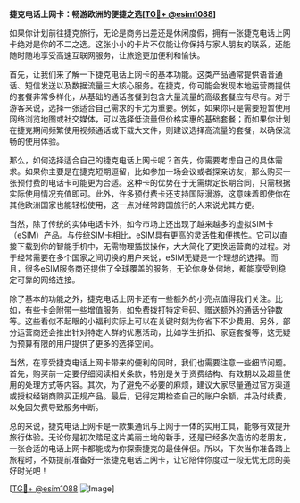 **捷克电话上网卡：畅游欧洲的便捷之选[[TG💪+ @esim1088](https://t.me/s/esim1088)]**

如果你计划前往捷克旅行，无论是商务出差还是休闲度假，拥有一张捷克电话上网卡绝对是你的不二之选。这张小小的卡片不仅能让你保持与家人朋友的联系，还能随时随地享受高速互联网服务，让旅途更加便利和愉快。

首先，让我们来了解一下捷克电话上网卡的基本功能。这类产品通常提供语音通话、短信发送以及数据流量三大核心服务。在捷克，你可能会发现本地运营商提供的套餐非常多样化，从基础的通话套餐到包含大量流量的高级套餐应有尽有。对于游客来说，选择一张适合自己需求的卡尤为重要。例如，如果你只是需要短暂使用网络浏览地图或社交媒体，可以选择低流量但价格实惠的基础套餐；而如果你计划在捷克期间频繁使用视频通话或下载大文件，则建议选择高流量的套餐，以确保流畅的使用体验。

那么，如何选择适合自己的捷克电话上网卡呢？首先，你需要考虑自己的具体需求。如果你主要是在捷克短期逗留，比如参加一场会议或者探亲访友，那么购买一张预付费的电话卡可能更为合适。这种卡的优势在于无需绑定长期合同，只需根据实际使用情况充值即可。此外，许多预付费卡还支持国际漫游，这意味着即使你在其他欧洲国家也能轻松使用，这一点对经常跨国旅行的人来说尤其方便。

当然，除了传统的实体电话卡外，如今市场上还出现了越来越多的虚拟SIM卡（eSIM）产品。与传统SIM卡相比，eSIM具有更高的灵活性和便携性。它可以直接下载到你的智能手机中，无需物理插拔操作，大大简化了更换运营商的过程。对于经常需要在多个国家之间切换的用户来说，eSIM无疑是一个理想的选择。而且，很多eSIM服务商还提供了全球覆盖的服务，无论你身处何地，都能享受到稳定可靠的网络连接。

除了基本的功能之外，捷克电话上网卡还有一些额外的小亮点值得我们关注。比如，有些卡会附带一些增值服务，如免费拨打特定号码、赠送额外的通话分钟数等。这些看似不起眼的小福利实际上可以在关键时刻为你省下不少费用。另外，部分运营商还会推出针对特定人群的优惠活动，比如学生折扣、家庭套餐等，这无疑为预算有限的用户提供了更多的选择空间。

当然，在享受捷克电话上网卡带来的便利的同时，我们也需要注意一些细节问题。首先，购买前一定要仔细阅读相关条款，特别是关于资费结构、有效期以及超量使用的处理方式等内容。其次，为了避免不必要的麻烦，建议大家尽量通过官方渠道或授权经销商购买正规产品。最后，记得定期检查自己的账户余额，并及时续费，以免因欠费导致服务中断。

总的来说，捷克电话上网卡是一款集通讯与上网于一体的实用工具，能够有效提升旅行体验。无论你是初次踏足这片美丽土地的新手，还是已经多次造访的老朋友，一张合适的电话上网卡都能成为你探索捷克的最佳伴侣。所以，下次当你准备踏上旅程时，不妨提前准备好一张捷克电话上网卡，让它陪伴你度过一段无忧无虑的美好时光吧！

[[TG💪+ @esim1088](https://t.me/s/esim1088) ![Image](https://i.postimg.cc/4NQfJmqS/Snipaste-2025-05-13-00-14-12.png)]